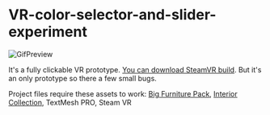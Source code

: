 # VR-color-selector-and-slider-experiment
 
![GifPreview](https://github.com/Liquid-ART/VR-color-selector-and-slider-experiment/blob/master/ColorSelector.gif?raw=true)

It's a fully clickable VR prototype. [You can download SteamVR build](https://github.com/Liquid-ART/VR-color-selector-and-slider-experiment/releases/tag/1.1.1). 
But it's an only prototype so there a few small bugs. 

Project files require these assets to work:
[Big Furniture Pack](https://assetstore.unity.com/packages/3d/props/furniture/big-furniture-pack-7717),
[Interior Collection](https://assetstore.unity.com/packages/3d/props/interior/interior-collection-144505),
TextMesh PRO,
Steam VR
